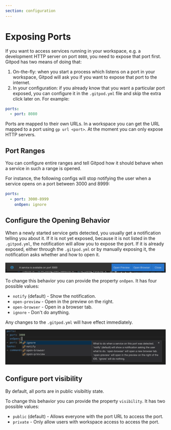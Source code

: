 ```yaml
---
section: configuration
---
```


# Exposing Ports

If you want to access services running in your workspace, e.g. a development HTTP server on port `8080`,
you need to expose that port first. Gitpod has two means of doing that:

1. On-the-fly: when you start a process which listens on a port in your workspace, Gitpod will ask you
   if you want to expose that port to the internet.
2. In your configuration: if you already know that you want a particular port exposed, you can configure
   it in the `.gitpod.yml` file and skip the extra click later on. For example:

```yaml
ports:
  - port: 8080
```

Ports are mapped to their own URLs. In a workspace you can get the URL mapped to a port using `gp url <port>`. At the moment you can only expose
HTTP servers.

## Port Ranges

You can configure entire ranges and tell Gitpod how it should behave when a service in such a range is opened.

For instance, the following configs will stop notifying the user when a service opens on a port between 3000 and 8999:

```yaml
ports:
  - port: 3000-8999
    onOpen: ignore
```

## Configure the Opening Behavior

When a newly started service gets detected, you usually get a notification telling you about it.
If it is not yet exposed, because it is not listed in the `.gitpod.yml`, the notification will allow you to expose the port.
If it is already exposed, either through the `.gitpod.yml` or by manually exposing it, the notification asks
whether and how to open it.

![Ports Notification](../../../static/images/docs/ports-notification.png)

To change this behavior you can provide the property `onOpen`.
It has four possible values:

- `notify` (default) - Show the notification.
- `open-preview` - Open in the preview on the right.
- `open-browser` - Open in a browser tab.
- `ignore` - Don't do anything.

Any changes to the `.gitpod.yml` will have effect immediately.

![.gitpod.yml containing ports configuration](../../../static/images/docs/ports-onOpen.png)

## Configure port visibility

By default, all ports are in public visibiltiy state.

To change this behavior you can provide the property `visibility`.
It has two possible values:

- `public` (default) - Allows everyone with the port URL to access the port.
- `private` - Only allow users with workspace access to access the port.
